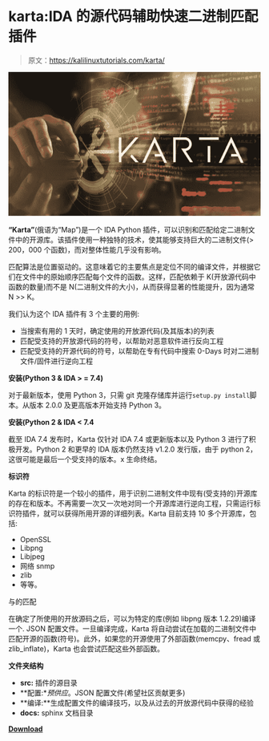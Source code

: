 # karta:IDA 的源代码辅助快速二进制匹配插件

> 原文：<https://kalilinuxtutorials.com/karta/>

[![](img/630df36427d409d6a5e6ba1798c8a002.png)](https://1.bp.blogspot.com/-MHZ0YZ_pCCY/YT7BF8eOovI/AAAAAAAAKzo/lUrjg_GK2sI9nvovNj0gnNpyHoAvjkU9ACLcBGAsYHQ/s668/KartaTool.png)

**“Karta”**(俄语为“Map”)是一个 IDA Python 插件，可以识别和匹配给定二进制文件中的开源库。该插件使用一种独特的技术，使其能够支持巨大的二进制文件(> 200，000 个函数)，而对整体性能几乎没有影响。

匹配算法是位置驱动的。这意味着它的主要焦点是定位不同的编译文件，并根据它们在文件中的原始顺序匹配每个文件的函数。这样，匹配依赖于 K(开放源代码中函数的数量)而不是 N(二进制文件的大小)，从而获得显著的性能提升，因为通常 N >> K。

我们认为这个 IDA 插件有 3 个主要的用例:

*   当搜索有用的 1 天时，确定使用的开放源代码(及其版本)的列表
*   匹配受支持的开放源代码的符号，以帮助对恶意软件进行反向工程
*   匹配受支持的开源代码的符号，以帮助在专有代码中搜索 0-Days 时对二进制文件/固件进行逆向工程

**安装(Python 3 & IDA > = 7.4)**

对于最新版本，使用 Python 3，只需 git 克隆存储库并运行`setup.py install`脚本。从版本 2.0.0 及更高版本开始支持 Python 3。

**安装(Python 2 & IDA < 7.4**

截至 IDA 7.4 发布时，Karta 仅针对 IDA 7.4 或更新版本以及 Python 3 进行了积极开发。Python 2 和更早的 IDA 版本仍然支持 v1.2.0 发行版，由于 python 2，这很可能是最后一个受支持的版本。x 生命终结。

**标识符**

Karta 的标识符是一个较小的插件，用于识别二进制文件中现有(受支持的)开源库的存在和版本。不再需要一次又一次地对同一个开源库进行逆向工程，只需运行标识符插件，就可以获得所用开源的详细列表。Karta 目前支持 10 多个开源库，包括:

*   OpenSSL
*   Libpng
*   Libjpeg
*   网络 snmp
*   zlib
*   等等。

与的匹配

在确定了所使用的开放源码之后，可以为特定的库(例如 libpng 版本 1.2.29)编译一个. JSON 配置文件。一旦编译完成，Karta 将自动尝试在加载的二进制文件中匹配开源的函数(符号)。此外，如果您的开源使用了外部函数(memcpy、fread 或 zlib_inflate)，Karta 也会尝试匹配这些外部函数。

**文件夹结构**

*   **src:** 插件的源目录
*   **配置:**预供应*。JSON 配置文件(希望社区贡献更多)
*   **编译:**生成配置文件的编译技巧，以及从过去的开放源代码中获得的经验
*   **docs:** sphinx 文档目录

[**Download**](https://github.com/CheckPointSW/Karta)